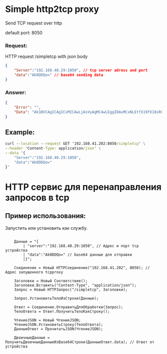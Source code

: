 # Simple http2tcp proxy

Send TCP request over http

default port: 8050

### Request:  
HTTP request /simpletcp with json body
```json
{
    "Server":"192.168.40.29:1050", // tcp server adress and port
    "data":"Ak0DDQo=" // base64 sending data
}
```

### Answer:

```json
{
    "Error": "",
    "Data": "Ak1BVCAgICAgICxMICAwLjAsVyAgMC4wLEggIDAuMCxNLEtfX19fX18sRCAgMC4wMCxNLEY1MDAwLEkDDQo=",
}
```

## Example:
```cmd
curl --location --request GET '192.168.41.202:8050/simpletcp' \
--header 'Content-Type: application/json' \
--data '{
    "Server":"192.168.40.29:1050",
    "data":"Ak0DDQo="
}'
```

# HTTP сервис для перенаправления запросов в tcp

## Пример использования:

Запустить или установить как службу.


```bsl

	Данные = "{
		| "server":"192.168.40.29:1050", // Адрес и порт tcp устройства
		| "data":"Ak0DDQo=" // base64 данные для отправки
		|}";

	Соединение = Новый HTTPСоединение("192.168.41.202", 8050); // Адрес запущенного tcpproxy
	
	Заголовки = Новый Соответствие();
	Заголовки.Вставить("Content-Type", "application/json");
	Запрос = Новый HTTPЗапрос("/simpletcp", Заголовки);
	
	Запрос.УстановитьТелоИзСтроки(Данные);

	Ответ = Соединение.ОтправитьДляОбработки(Запрос);
	ТелоОтвета = Ответ.ПолучитьТелоКакСтроку();
	
	ЧтениеJSON = Новый ЧтениеJSON;
	ЧтениеJSON.УстановитьСтроку(ТелоОтвета);
	ДанныеОтвет = ПрочитатьJSON(ЧтениеJSON);

	ДвоичныеДанные = ПолучитьДвоичныеДанныеИзBase64Строки(ДанныеОтвет.data); // Ответ от устройства
	
```
